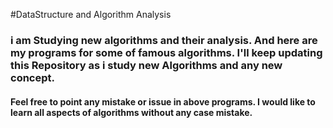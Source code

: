 #DataStructure and Algorithm Analysis
<h3>i am Studying new algorithms and their analysis. And here are my programs for some of famous algorithms. I'll keep updating this Repository as i study new Algorithms and any new concept.
</h3>
<h4>Feel free to point any mistake or issue in above programs. I would like to learn all aspects of algorithms without any case mistake.</h4>
